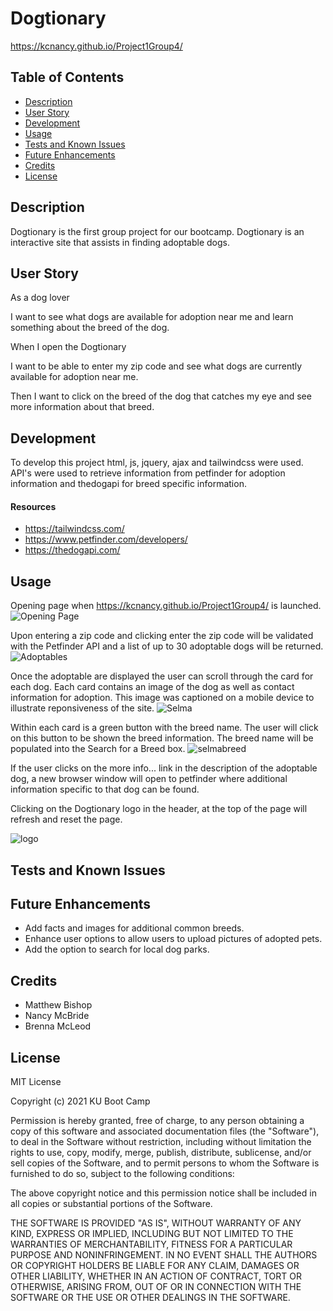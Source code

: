 # Dogtionary
https://kcnancy.github.io/Project1Group4/

## Table of Contents
* [Description](#description)
* [User Story](#userstory)
* [Development](#development)
* [Usage](#usage)
* [Tests and Known Issues](#tests-and-known-issues)
* [Future Enhancements](#future-enhancements)
* [Credits](#credits)
* [License](#license)



## Description
Dogtionary is the first group project for our bootcamp. Dogtionary is an interactive site that assists in finding adoptable dogs.

## User Story

As a dog lover

I want to see what dogs are available for adoption near me and learn something about the breed of the dog.

When I open the Dogtionary

I want to be able to enter my zip code and see what dogs are currently available for adoption near me. 

Then I want to click on the breed of the dog that catches my eye and see more information about that breed.

## Development
To develop this project html, js, jquery, ajax and tailwindcss were used. API's were used to retrieve information from petfinder for adoption information and thedogapi for breed specific information. 
#### Resources
* https://tailwindcss.com/
* https://www.petfinder.com/developers/
* https://thedogapi.com/

## Usage
Opening page when https://kcnancy.github.io/Project1Group4/ is launched.
![Opening Page](images/Open.png)

Upon entering a zip code and clicking enter the zip code will be validated with the Petfinder API and a list of up to 30 adoptable dogs will be returned. 
![Adoptables](images/adoptables.jpg)

Once the adoptable are displayed the user can scroll through the card for each dog. Each card contains an image of the dog as well as contact information for adoption. This image was captioned on a mobile device to illustrate reponsiveness of the site.
![Selma](images/selma.png)

Within each card is a green button with the breed name. The user will click on this button to be shown the breed information. The breed name will be populated into the Search for a Breed box.
![selmabreed](images/selmabreedinfo.png)

If the user clicks on the more info... link in the description of the adoptable dog, a new browser window will open to petfinder where additional information specific to that dog can be found.

Clicking on the Dogtionary logo in the header, at the top of the page will refresh and reset the page.

![logo](images/logo.png)

## Tests and Known Issues

## Future Enhancements
- Add facts and images for additional common breeds.
- Enhance user options to allow users to upload pictures of adopted pets. 
- Add the option to search for local dog parks.

## Credits
- Matthew Bishop
- Nancy McBride
- Brenna McLeod
## License
MIT License

Copyright (c) 2021 KU Boot Camp

Permission is hereby granted, free of charge, to any person obtaining a copy
of this software and associated documentation files (the "Software"), to deal
in the Software without restriction, including without limitation the rights
to use, copy, modify, merge, publish, distribute, sublicense, and/or sell
copies of the Software, and to permit persons to whom the Software is
furnished to do so, subject to the following conditions:

The above copyright notice and this permission notice shall be included in all
copies or substantial portions of the Software.

THE SOFTWARE IS PROVIDED "AS IS", WITHOUT WARRANTY OF ANY KIND, EXPRESS OR
IMPLIED, INCLUDING BUT NOT LIMITED TO THE WARRANTIES OF MERCHANTABILITY,
FITNESS FOR A PARTICULAR PURPOSE AND NONINFRINGEMENT. IN NO EVENT SHALL THE
AUTHORS OR COPYRIGHT HOLDERS BE LIABLE FOR ANY CLAIM, DAMAGES OR OTHER
LIABILITY, WHETHER IN AN ACTION OF CONTRACT, TORT OR OTHERWISE, ARISING FROM,
OUT OF OR IN CONNECTION WITH THE SOFTWARE OR THE USE OR OTHER DEALINGS IN THE
SOFTWARE.